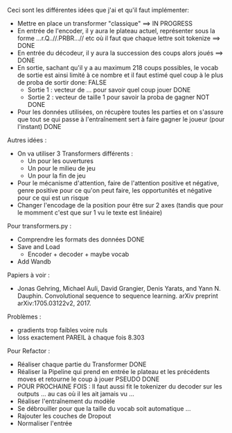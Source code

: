 Ceci sont les différentes idées que j'ai et qu'il faut implémenter:
- Mettre en place un transformer "classique" ==> IN PROGRESS
- En entrée de l'encoder, il y aura le plateau actuel, représenter sous la forme ...r.Q..//.PRBR...// etc où il faut que chaque lettre soit tokenize ==> DONE
- En entrée du décodeur, il y aura la succession des coups alors joués ==> DONE
- En sortie, sachant qu'il y a au maximum 218 coups possibles, le vocab de sortie est ainsi limité à ce nombre et il faut estimé quel coup à le plus de proba de sortir done: FALSE
    - Sortie 1 : vecteur de ... pour savoir quel coup jouer DONE
    - Sortie 2 : vecteur de taille 1 pour savoir la proba de gagner NOT DONE
- Pour les données utilisées, on récupère toutes les parties et on s'assure que tout se qui passe à l'entraînement sert à faire gagner le joueur (pour l'instant) DONE

Autres idées :
- On va utiliser 3 Transformers différents : 
    - Un pour les ouvertures
    - Un pour le milieu de jeu
    - Un pour la fin de jeu
- Pour le mécanisme d'attention, faire de l'attention positive et négative, genre positive pour ce qu'on peut faire, les opportunités et négative pour ce qui est un risque
- Changer l'encodage de la position pour être sur 2 axes (tandis que pour le momment c'est que sur 1 vu le texte est linéaire)


Pour transformers.py :
- Comprendre les formats des données DONE
- Save and Load
    - Encoder + decoder + maybe vocab
- Add Wandb


Papiers à voir :
- Jonas Gehring, Michael Auli, David Grangier, Denis Yarats, and Yann N. Dauphin. Convolutional sequence to sequence learning. arXiv preprint arXiv:1705.03122v2, 2017.

Problèmes :
- gradients trop faibles voire nuls
- loss exactement PAREIL à chaque fois 8.303

Pour Refactor :
- Réaliser chaque partie du Transformer DONE
- Réaliser la Pipeline qui prend en entrée le plateau et les précédents moves et retourne le coup à jouer PSEUDO DONE
- POUR PROCHAINE FOIS : Il faut aussi fit le tokenizer du decoder sur les outputs ... au cas où il les ait jamais vu ...
- Réaliser l'entraînement du modèle
- Se débrouiller pour que la taille du vocab soit automatique ...
- Rajouter les couches de Dropout
- Normaliser l'entrée